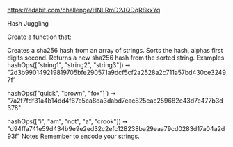 https://edabit.com/challenge/HNLRmD2JQDqR8kxYq

Hash Juggling

Create a function that:

Creates a sha256 hash from an array of strings.
Sorts the hash, alphas first digits second.
Returns a new sha256 hash from the sorted string.
Examples
hashOps(["string1", "string2", "string3"]) ➞ "2d3b990149219819705bfe290571a9dcf5cf2a2528a2c711a57bd430ce32497f"

hashOps(["quick", "brown", "fox"] ) ➞ "7a2f7fdf31a4b14dd4f67e5ca8da3dabd7eac825eac259682e43d7e477b3d378"

hashOps(["i", "am", "not", "a", "crook"]) ➞ "d94ffa741e59d434b9e9e2ed32c2efc128238ba29eaa79cd0283d17a04a2d93f"
Notes
Remember to encode your strings.